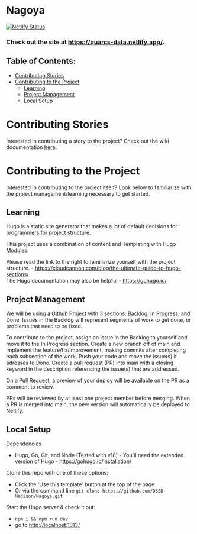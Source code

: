 # Nagoya
[![Netlify Status](https://api.netlify.com/api/v1/badges/0251fa43-75ea-4387-a5a2-f5fea9fbc3e8/deploy-status)](https://app.netlify.com/sites/quarcs-data/deploys)

### Check out the site at https://quarcs-data.netlify.app/.

## Table of Contents:
- [Contributing Stories](#contributing-stories)
- [Contributing to the Project](#contributing-to-the-project)
  - [Learning](#learning)
  - [Project Management](#project-management)
  - [Local Setup](#local-setup)
  
# Contributing Stories
Interested in contributing a story to the project? Check out the wiki documentation [here](https://github.com/DSSD-Madison/Nagoya/wiki/How-to-Contribute:-Stories).

# Contributing to the Project
Interested in contributing to the project itself? Look below to familiarize with the project management/learning necessary to get started.

## Learning
Hugo is a static site generator that makes a lot of default decisions for programmers for project structure. 

This project uses a combination of content and Templating with Hugo Modules. 

Please read the link to the right to familiarize yourself with the project structure. - https://cloudcannon.com/blog/the-ultimate-guide-to-hugo-sections/ \
The Hugo documentation may also be helpful - https://gohugo.io/

## Project Management
We will be using a [Github Project](https://github.com/orgs/DSSD-Madison/projects/3) with 3 sections: Backlog, In Progress, and Done. Issues in the Backlog will represent segments of work to get done, or problems that need to be fixed.

To contribute to the project, assign an issue in the Backlog to yourself and move it to the In Progress section. Create a new branch off of main and implement the feature/fix/improvement, making commits after completing each subsection of the work. Push your code and move the issue(s) it adresses to Done. Create a pull request (PR) into main with a closing keyword in the description referencing the issue(s) that are addressed.

On a Pull Request, a preview of your deploy will be available on the PR as a comment to review.

PRs will be reviewed by at least one project member before merging. When a PR is merged into main, the new version will automatically be deployed to Netlify.

## Local Setup

Dependencies
- Hugo, Go, Git, and Node (Tested with v18) - You'll need the extended version of Hugo - https://gohugo.io/installation/

Clone this repo with one of these options:
- Click the 'Use this template' button at the top of the page
- Or via the command line `git clone https://github.com/DSSD-Madison/Nagoya.git`


Start the Hugo server & check it out:
- `npm i && npm run dev`
- go to [http://localhost:1313/](http://localhost:1313/)
